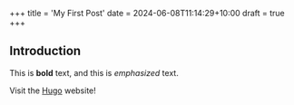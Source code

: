 +++
title = 'My First Post'
date = 2024-06-08T11:14:29+10:00
draft = true
+++

## Introduction

This is **bold** text, and this is *emphasized* text.

Visit the [Hugo](https://gohugo.io) website!
